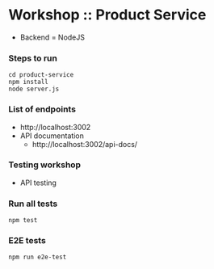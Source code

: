 # Workshop :: Product Service
* Backend = NodeJS

### Steps to run
```
cd product-service
npm install
node server.js
```

### List of endpoints
* http://localhost:3002
* API documentation
  * http://localhost:3002/api-docs/

### Testing workshop
* API testing

### Run all tests
```
npm test
```

### E2E tests
```
npm run e2e-test
```

